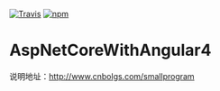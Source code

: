 
[![Travis](https://img.shields.io/travis/rust-lang/rust.svg)]()
[![npm](https://img.shields.io/badge/npm-5.0.3-brightgreen.svg)]()
# AspNetCoreWithAngular4

说明地址：http://www.cnbolgs.com/smallprogram

